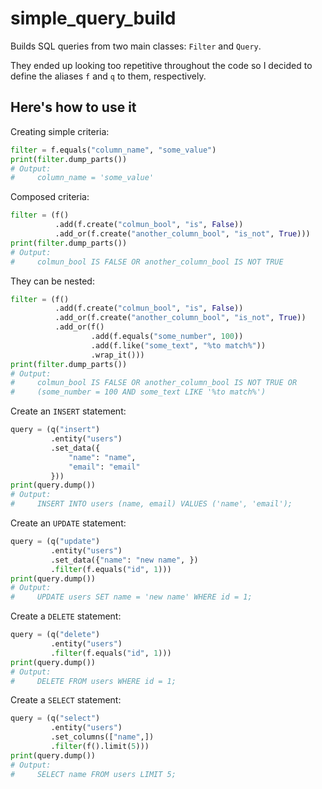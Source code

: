 # simple_query_build

Builds SQL queries from two main classes: `Filter` and `Query`.

They ended up looking too repetitive throughout the code so
I decided to define the aliases `f` and `q` to them, respectively.

<!-- Note: This is not meant to disrupt the SQL way of building queries, but to
ensure an easy, safe and bug free way of sanitizing and object-mapping,
to deviver it in various flavors using Python. -->

## Here's how to use it

Creating simple criteria:

```python
filter = f.equals("column_name", "some_value")
print(filter.dump_parts())
# Output:
#     column_name = 'some_value'
```

Composed criteria:

```python
filter = (f()
          .add(f.create("colmun_bool", "is", False))
          .add_or(f.create("another_column_bool", "is_not", True)))
print(filter.dump_parts())
# Output:
#     colmun_bool IS FALSE OR another_column_bool IS NOT TRUE
```

They can be nested:

```python
filter = (f()
          .add(f.create("colmun_bool", "is", False))
          .add_or(f.create("another_column_bool", "is_not", True))
          .add_or(f()
                  .add(f.equals("some_number", 100))
                  .add(f.like("some_text", "%to match%"))
                  .wrap_it()))
print(filter.dump_parts())
# Output:
#     colmun_bool IS FALSE OR another_column_bool IS NOT TRUE OR
#     (some_number = 100 AND some_text LIKE '%to match%')
```

Create an `INSERT` statement:

```python
query = (q("insert")
         .entity("users")
         .set_data({
             "name": "name",
             "email": "email"
         }))
print(query.dump())
# Output:
#     INSERT INTO users (name, email) VALUES ('name', 'email');
```

Create an `UPDATE` statement:

```python
query = (q("update")
         .entity("users")
         .set_data({"name": "new name", })
         .filter(f.equals("id", 1)))
print(query.dump())
# Output:
#     UPDATE users SET name = 'new name' WHERE id = 1;
```

Create a `DELETE` statement:

```python
query = (q("delete")
         .entity("users")
         .filter(f.equals("id", 1)))
print(query.dump())
# Output:
#     DELETE FROM users WHERE id = 1;
```

Create a `SELECT` statement:

```python
query = (q("select")
         .entity("users")
         .set_columns(["name",])
         .filter(f().limit(5)))
print(query.dump())
# Output:
#     SELECT name FROM users LIMIT 5;
```
